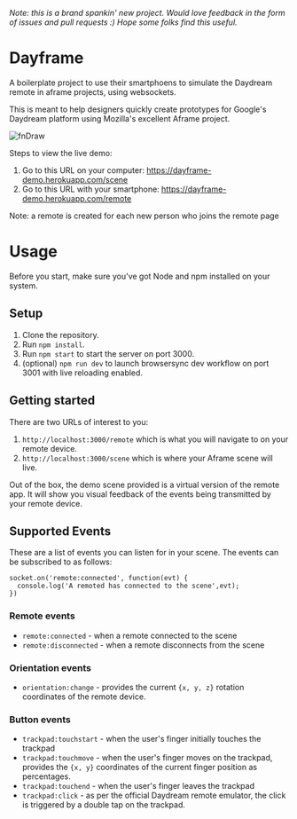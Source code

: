 *Note: this is a brand spankin' new project. Would love feedback in the form of issues and pull requests :) Hope some folks find this useful.*

# Dayframe
A boilerplate project to use their smartphoens to simulate the Daydream remote in aframe projects, using websockets.

This is meant to help designers quickly create prototypes for Google's Daydream platform using Mozilla's excellent Aframe project.

![fnDraw](demo.gif)

Steps to view the live demo:

1. Go to this URL on your computer: https://dayframe-demo.herokuapp.com/scene
2. Go to this URL with your smartphone: https://dayframe-demo.herokuapp.com/remote

Note: a remote is created for each new person who joins the remote page

# Usage

Before you start, make sure you've got Node and npm installed on your system.

## Setup

1. Clone the repository.
2. Run `npm install`.
3. Run `npm start` to start the server on port 3000.
4. (optional) `npm run dev` to launch browsersync dev workflow on port 3001 with live reloading enabled.

## Getting started

There are two URLs of interest to you:

1. `http://localhost:3000/remote` which is what you will navigate to on your remote device.
2. `http://localhost:3000/scene` which is where your Aframe scene will live.

Out of the box, the demo scene provided is a virtual version of the remote app.
It will show you visual feedback of the events being transmitted by your remote device.

## Supported Events

These are a list of events you can listen for in your scene. The events can be subscribed to as follows:

    socket.on('remote:connected', function(evt) {
      console.log('A remoted has connected to the scene',evt);
    })

### Remote events
+ `remote:connected` - when a remote connected to the scene
+ `remote:disconnected` - when a remote disconnects from the scene

### Orientation events
+ `orientation:change` - provides the current `{x, y, z}` rotation coordinates of the remote device.

### Button events
+ `trackpad:touchstart` - when the user's finger initially touches the trackpad
+ `trackpad:touchmove` - when the user's finger moves on the trackpad, provides the `{x, y}` coordinates of the current finger position as percentages.
+ `trackpad:touchend` - when the user's finger leaves the trackpad
+ `trackpad:click` - as per the official Daydream remote emulator, the click is triggered by a double tap on the trackpad.
